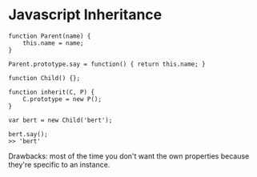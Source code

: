 # Javascript Inheritance

	function Parent(name) {
		this.name = name;
	}
	
	Parent.prototype.say = function() { return this.name; }
	
	function Child() {};
	
	function inherit(C, P) {
		C.prototype = new P();
	}
	
	var bert = new Child('bert');
	
	bert.say();
	>> 'bert'
	
Drawbacks: most of the time you don't want the own properties because they're specific to an instance.